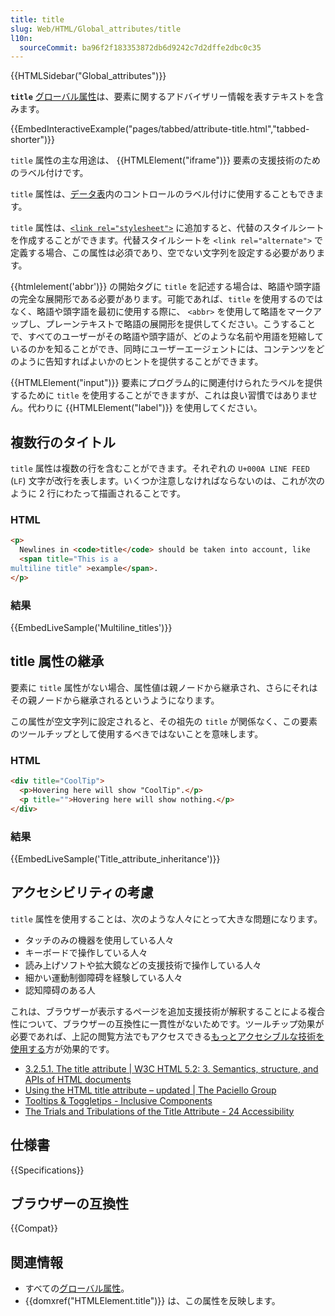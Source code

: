 ```yaml
---
title: title
slug: Web/HTML/Global_attributes/title
l10n:
  sourceCommit: ba96f2f183353872db6d9242c7d2dffe2dbc0c35
---
```


{{HTMLSidebar("Global_attributes")}}

**`title`** [グローバル属性](/ja/docs/Web/HTML/Global_attributes)は、要素に関するアドバイザリー情報を表すテキストを含みます。

{{EmbedInteractiveExample("pages/tabbed/attribute-title.html","tabbed-shorter")}}

`title` 属性の主な用途は、 {{HTMLElement("iframe")}} 要素の支援技術のためのラベル付けです。

`title` 属性は、[データ表](/ja/docs/Web/HTML/Element/table)内のコントロールのラベル付けに使用することもできます。

`title` 属性は、[`<link rel="stylesheet">`](/ja/docs/Web/HTML/Element/link) に追加すると、代替のスタイルシートを作成することができます。代替スタイルシートを `<link rel="alternate">` で定義する場合、この属性は必須であり、空でない文字列を設定する必要があります。

{{htmlelement('abbr')}} の開始タグに `title` を記述する場合は、略語や頭字語の完全な展開形である必要があります。可能であれば、`title` を使用するのではなく、略語や頭字語を最初に使用する際に、 `<abbr>` を使用して略語をマークアップし、プレーンテキストで略語の展開形を提供してください。こうすることで、すべてのユーザーがその略語や頭字語が、どのような名前や用語を短縮しているのかを知ることができ、同時にユーザーエージェントには、コンテンツをどのように告知すればよいかのヒントを提供することができます。

{{HTMLElement("input")}} 要素にプログラム的に関連付けられたラベルを提供するために `title` を使用することができますが、これは良い習慣ではありません。代わりに {{HTMLElement("label")}} を使用してください。

## 複数行のタイトル

`title` 属性は複数の行を含むことができます。それぞれの `U+000A LINE FEED` (`LF`) 文字が改行を表します。いくつか注意しなければならないのは、これが次のように 2 行にわたって描画されることです。

### HTML

```html
<p>
  Newlines in <code>title</code> should be taken into account, like
  <span title="This is a
multiline title" >example</span>.
</p>
```

### 結果

{{EmbedLiveSample('Multiline_titles')}}

## title 属性の継承

要素に `title` 属性がない場合、属性値は親ノードから継承され、さらにそれはその親ノードから継承されるというようになります。

この属性が空文字列に設定されると、その祖先の `title` が関係なく、この要素のツールチップとして使用するべきではないことを意味します。

### HTML

```html
<div title="CoolTip">
  <p>Hovering here will show "CoolTip".</p>
  <p title="">Hovering here will show nothing.</p>
</div>
```

### 結果

{{EmbedLiveSample('Title_attribute_inheritance')}}

## アクセシビリティの考慮

`title` 属性を使用することは、次のような人々にとって大きな問題になります。

- タッチのみの機器を使用している人々
- キーボードで操作している人々
- 読み上げソフトや拡大鏡などの支援技術で操作している人々
- 細かい運動制御障碍を経験している人々
- 認知障碍のある人

これは、ブラウザーが表示するページを追加支援技術が解釈することによる複合性について、ブラウザーの互換性に一貫性がないためです。ツールチップ効果が必要であれば、上記の閲覧方法でもアクセスできる[もっとアクセシブルな技術を使用する](https://inclusive-components.design/tooltips-toggletips/)方が効果的です。

- [3.2.5.1. The title attribute | W3C HTML 5.2: 3. Semantics, structure, and APIs of HTML documents](https://html.spec.whatwg.org/multipage/dom.html#the-title-attribute)
- [Using the HTML title attribute – updated | The Paciello Group](https://www.tpgi.com/using-the-html-title-attribute-updated/)
- [Tooltips & Toggletips - Inclusive Components](https://inclusive-components.design/tooltips-toggletips/)
- [The Trials and Tribulations of the Title Attribute - 24 Accessibility](https://www.24a11y.com/2017/the-trials-and-tribulations-of-the-title-attribute/)

## 仕様書

{{Specifications}}

## ブラウザーの互換性

{{Compat}}

## 関連情報

- すべての[グローバル属性](/ja/docs/Web/HTML/Global_attributes)。
- {{domxref("HTMLElement.title")}} は、この属性を反映します。
